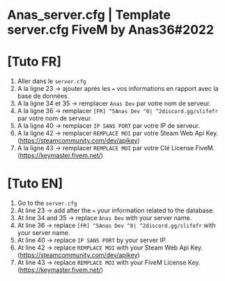 # Anas_server.cfg | Template server.cfg  FiveM by Anas36#2022

# [Tuto FR]

1. Aller dans le ``server.cfg``
2. A la ligne 23 -> ajouter après les ``=`` vos informations en rapport avec la base de données.
3. A la ligne 34 et 35 -> remplacer ``Anas Dev`` par votre nom de serveur.
4. A la ligne 36 -> remplacer ``[FR] ^5Anas Dev ^0| ^2discord.gg/slifefr`` par votre nom de serveur.
5. A la ligne 40 -> remplacer ``IP SANS PORT`` par votre IP de serveur.
6. A la ligne 42 -> remplacer ``REMPLACE MOI`` par votre Steam Web Api Key. (https://steamcommunity.com/dev/apikey)
7. A la ligne 43 -> remplacer ``REMPLACE MOI`` par votre Clé License FiveM. (https://keymaster.fivem.net/)

# [Tuto EN] 

1. Go to the ``server.cfg``
2. At line 23 -> add after the ``=`` your information related to the database.
3. At line 34 and 35 -> replace ``Anas Dev`` with your server name.
4. At line 36 -> replace ``[FR] ^5Anas Dev ^0| ^2discord.gg/slifefr`` with your server name.
5. At line 40 -> replace ``IP SANS PORT`` by your server IP.
6. At line 42 -> replace ``REMPLACE MOI`` with your Steam Web Api Key. (https://steamcommunity.com/dev/apikey)
7. At line 43 -> replace ``REMPLACE MOI`` with your FiveM License Key. (https://keymaster.fivem.net/)
